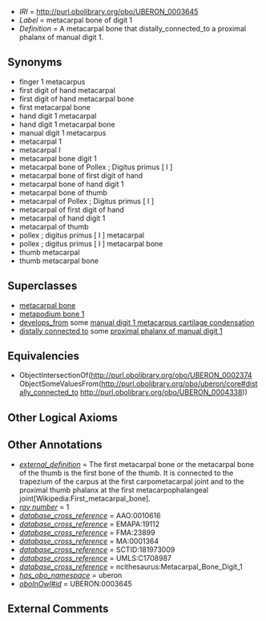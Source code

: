  * *IRI* = http://purl.obolibrary.org/obo/UBERON_0003645
 * *Label* = metacarpal bone of digit 1
 * *Definition* = A metacarpal bone that distally_connected_to a proximal phalanx of manual digit 1.

## Synonyms

 * finger 1 metacarpus
 * first digit of hand metacarpal
 * first digit of hand metacarpal bone
 * first metacarpal bone
 * hand digit 1 metacarpal
 * hand digit 1 metacarpal bone
 * manual digit 1 metacarpus
 * metacarpal 1
 * metacarpal I
 * metacarpal bone digit 1
 * metacarpal bone of Pollex ; Digitus primus [ I ]
 * metacarpal bone of first digit of hand
 * metacarpal bone of hand digit 1
 * metacarpal bone of thumb
 * metacarpal of Pollex ; Digitus primus [ I ]
 * metacarpal of first digit of hand
 * metacarpal of hand digit 1
 * metacarpal of thumb
 * pollex ; digitus primus [ I ] metacarpal
 * pollex ; digitus primus [ I ] metacarpal bone
 * thumb metacarpal
 * thumb metacarpal bone

## Superclasses

 * [metacarpal bone](../../UBERON/74/UBERON_0002374.md)
 * [metapodium bone 1](../../UBERON/81/UBERON_0013581.md)
 * [develops_from](../../RO/02/RO_0002202.md) some [manual digit 1 metacarpus cartilage condensation](../../UBERON/70/UBERON_0010570.md)
 * [distally connected to](../../core#distally/to/core#distally_connected_to.md) some [proximal phalanx of manual digit 1](../../UBERON/38/UBERON_0004338.md)

## Equivalencies

 * ObjectIntersectionOf(<http://purl.obolibrary.org/obo/UBERON_0002374> ObjectSomeValuesFrom(<http://purl.obolibrary.org/obo/uberon/core#distally_connected_to> <http://purl.obolibrary.org/obo/UBERON_0004338>))

## Other Logical Axioms


## Other Annotations

 * *[external_definition](../../UBPROP/01/UBPROP_0000001.md)* = The first metacarpal bone or the metacarpal bone of the thumb is the first bone of the thumb. It is connected to the trapezium of the carpus at the first carpometacarpal joint and to the proximal thumb phalanx at the first metacarpophalangeal joint[Wikipedia:First_metacarpal_bone].
 * *[ray number](../../UBPROP/04/UBPROP_0000104.md)* = 1
 * *[database_cross_reference](../../ef/oboInOwl#hasDbXref.md)* = AAO:0010616
 * *[database_cross_reference](../../ef/oboInOwl#hasDbXref.md)* = EMAPA:19112
 * *[database_cross_reference](../../ef/oboInOwl#hasDbXref.md)* = FMA:23899
 * *[database_cross_reference](../../ef/oboInOwl#hasDbXref.md)* = MA:0001364
 * *[database_cross_reference](../../ef/oboInOwl#hasDbXref.md)* = SCTID:181973009
 * *[database_cross_reference](../../ef/oboInOwl#hasDbXref.md)* = UMLS:C1708987
 * *[database_cross_reference](../../ef/oboInOwl#hasDbXref.md)* = ncithesaurus:Metacarpal_Bone_Digit_1
 * *[has_obo_namespace](../../ce/oboInOwl#hasOBONamespace.md)* = uberon
 * *[oboInOwl#id](../../id/oboInOwl#id.md)* = UBERON:0003645

## External Comments

